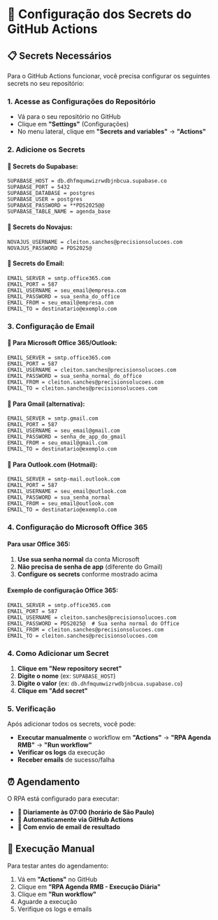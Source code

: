 # 🔐 Configuração dos Secrets do GitHub Actions

## 📋 **Secrets Necessários**

Para o GitHub Actions funcionar, você precisa configurar os seguintes secrets no seu repositório:

### **1. Acesse as Configurações do Repositório**
- Vá para o seu repositório no GitHub
- Clique em **"Settings"** (Configurações)
- No menu lateral, clique em **"Secrets and variables"** → **"Actions"**

### **2. Adicione os Secrets**

#### **🔗 Secrets do Supabase:**
```
SUPABASE_HOST = db.dhfmqumwizrwdbjnbcua.supabase.co
SUPABASE_PORT = 5432
SUPABASE_DATABASE = postgres
SUPABASE_USER = postgres
SUPABASE_PASSWORD = **PDS2025@@
SUPABASE_TABLE_NAME = agenda_base
```

#### **🔐 Secrets do Novajus:**
```
NOVAJUS_USERNAME = cleiton.sanches@precisionsolucoes.com
NOVAJUS_PASSWORD = PDS2025@
```

#### **📧 Secrets do Email:**
```
EMAIL_SERVER = smtp.office365.com
EMAIL_PORT = 587
EMAIL_USERNAME = seu_email@empresa.com
EMAIL_PASSWORD = sua_senha_do_office
EMAIL_FROM = seu_email@empresa.com
EMAIL_TO = destinatario@exemplo.com
```

### **3. Configuração de Email**

#### **📧 Para Microsoft Office 365/Outlook:**
```
EMAIL_SERVER = smtp.office365.com
EMAIL_PORT = 587
EMAIL_USERNAME = cleiton.sanches@precisionsolucoes.com
EMAIL_PASSWORD = sua_senha_normal_do_office
EMAIL_FROM = cleiton.sanches@precisionsolucoes.com
EMAIL_TO = cleiton.sanches@precisionsolucoes.com
```

#### **📧 Para Gmail (alternativa):**
```
EMAIL_SERVER = smtp.gmail.com
EMAIL_PORT = 587
EMAIL_USERNAME = seu_email@gmail.com
EMAIL_PASSWORD = senha_de_app_do_gmail
EMAIL_FROM = seu_email@gmail.com
EMAIL_TO = destinatario@exemplo.com
```

#### **📧 Para Outlook.com (Hotmail):**
```
EMAIL_SERVER = smtp-mail.outlook.com
EMAIL_PORT = 587
EMAIL_USERNAME = seu_email@outlook.com
EMAIL_PASSWORD = sua_senha_normal
EMAIL_FROM = seu_email@outlook.com
EMAIL_TO = destinatario@exemplo.com
```

### **4. Configuração do Microsoft Office 365**

#### **Para usar Office 365:**
1. **Use sua senha normal** da conta Microsoft
2. **Não precisa de senha de app** (diferente do Gmail)
3. **Configure os secrets** conforme mostrado acima

#### **Exemplo de configuração Office 365:**
```
EMAIL_SERVER = smtp.office365.com
EMAIL_PORT = 587
EMAIL_USERNAME = cleiton.sanches@precisionsolucoes.com
EMAIL_PASSWORD = PDS2025@  # Sua senha normal do Office
EMAIL_FROM = cleiton.sanches@precisionsolucoes.com
EMAIL_TO = cleiton.sanches@precisionsolucoes.com
```

### **4. Como Adicionar um Secret**

1. **Clique em "New repository secret"**
2. **Digite o nome** (ex: `SUPABASE_HOST`)
3. **Digite o valor** (ex: `db.dhfmqumwizrwdbjnbcua.supabase.co`)
4. **Clique em "Add secret"**

### **5. Verificação**

Após adicionar todos os secrets, você pode:
- **Executar manualmente** o workflow em **"Actions"** → **"RPA Agenda RMB"** → **"Run workflow"**
- **Verificar os logs** da execução
- **Receber emails** de sucesso/falha

## ⏰ **Agendamento**

O RPA está configurado para executar:
- **📅 Diariamente às 07:00 (horário de São Paulo)**
- **🔄 Automaticamente via GitHub Actions**
- **📧 Com envio de email de resultado**

## 🚀 **Execução Manual**

Para testar antes do agendamento:
1. Vá em **"Actions"** no GitHub
2. Clique em **"RPA Agenda RMB - Execução Diária"**
3. Clique em **"Run workflow"**
4. Aguarde a execução
5. Verifique os logs e emails
